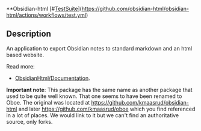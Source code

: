**Obsidian-html [#[TestSuite](https://github.com/obsidian-html/obsidian-html/actions/workflows/test.yml/badge.svg)](https://github.com/obsidian-html/obsidian-html/actions/workflows/test.yml)

## Description
An application to export Obsidian notes to standard markdown and an html based website.

Read more:
- [ObsidianHtml/Documentation](https://obsidian-html.github.io/). 

**Important note**:
This package has the same name as another package that used to be quite well known. That one seems to have been renamed to Oboe. The original was located at https://github.com/kmaasrud/obsidian-html and later https://github.com/kmaasrud/oboe which you find referenced in a lot of places. We would link to it but we can't find an authoritative source, only forks. 